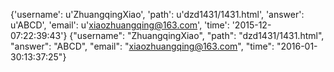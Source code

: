 {'username': u'ZhuangqingXiao', 'path': u'dzd1431/1431.html', 'answer': u'ABCD', 'email': u'xiaozhuangqing@163.com', 'time': '2015-12-07:22:39:43'}
{"username": "ZhuangqingXiao", "path": "dzd1431/1431.html", "answer": "ABCD", "email": "xiaozhuangqing@163.com", "time": "2016-01-30:13:37:25"}